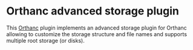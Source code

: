 # Orthanc advanced storage plugin

This [Orthanc](https://www.orthanc-server.com) plugin implements an advanced
storage plugin for Orthanc allowing to customize the storage structure and
file names and supports multiple root storage (or disks).
